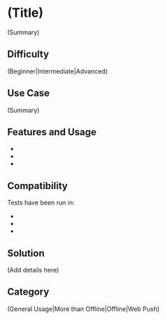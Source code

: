 # (Title)
(Summary)

## Difficulty
(Beginner|Intermediate|Advanced)

## Use Case
(Summary)

## Features and Usage

-
-
-

## Compatibility
Tests have been run in:

- 
- 
- 

## Solution
(Add details here)

## Category
(General Usage|More than Offline|Offline|Web Push)